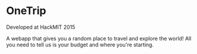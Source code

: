 # OneTrip

Developed at HackMIT 2015 

A webapp that gives you a random place to travel and explore the world! All you need to tell us is your budget and where you're starting. 